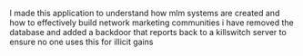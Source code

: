 I made this application to understand how mlm systems are created and how to effectively build network marketing communities i have removed the database and added a backdoor that reports back to a killswitch server to ensure no one uses this for illicit gains
